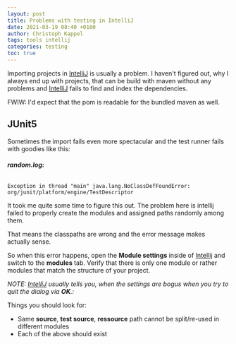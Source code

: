 ```yaml
---
layout: post
title: Problems with testing in IntelliJ
date: 2021-03-19 08:40 +0100
author: Christoph Kappel
tags: tools intellij
categories: testing
toc: true
---
```

Importing projects in [IntelliJ][1] is usually a problem. I haven't figured out, why I always end up
with projects, that can be build with maven without any problems and [IntelliJ][1] fails to find
and index the dependencies.

FWIW: I'd expect that the pom is readable for the bundled maven as well.

## JUnit5

Sometimes the import fails even more spectacular and the test runner fails with goodies like this:

###### **random.log:**
```log
Exception in thread "main" java.lang.NoClassDefFoundError: org/junit/platform/engine/TestDescriptor
```

It took me quite some time to figure this out. The problem here is intellij failed to properly
create the modules and assigned paths randomly among them.

That means the classpaths are wrong and the error message makes actually sense.

So when this error happens, open the **Module settings** inside of [Intellij][1] and switch to the
**modules** tab. Verify that there is only one module or rather modules that match the structure
of your project.

_NOTE: [IntelliJ][1] usually tells you, when the settings are bogus when you try to quit the dialog
via **OK**.:_

Things you should look for:

* Same **source**, **test source**, **ressource** path cannot be split/re-used in different modules
* Each of the above should exist

[1]: https://www.jetbrains.com/idea/
